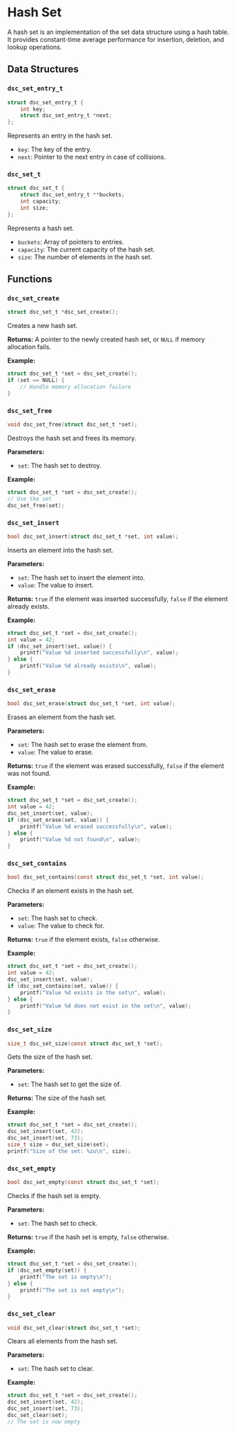 # Hash Set

A hash set is an implementation of the set data structure using a hash table. It provides constant-time average performance for insertion, deletion, and lookup operations.

## Data Structures

### `dsc_set_entry_t`

```c
struct dsc_set_entry_t {
    int key;
    struct dsc_set_entry_t *next;
};
```

Represents an entry in the hash set.

- `key`: The key of the entry.
- `next`: Pointer to the next entry in case of collisions.

### `dsc_set_t`

```c
struct dsc_set_t {
    struct dsc_set_entry_t **buckets;
    int capacity;
    int size;
};
```

Represents a hash set.

- `buckets`: Array of pointers to entries.
- `capacity`: The current capacity of the hash set.
- `size`: The number of elements in the hash set.

## Functions

### `dsc_set_create`

```c
struct dsc_set_t *dsc_set_create();
```

Creates a new hash set.

**Returns:** A pointer to the newly created hash set, or `NULL` if memory allocation fails.

**Example:**

```c
struct dsc_set_t *set = dsc_set_create();
if (set == NULL) {
    // Handle memory allocation failure
}
```

### `dsc_set_free`

```c
void dsc_set_free(struct dsc_set_t *set);
```

Destroys the hash set and frees its memory.

**Parameters:**
- `set`: The hash set to destroy.

**Example:**

```c
struct dsc_set_t *set = dsc_set_create();
// Use the set
dsc_set_free(set);
```

### `dsc_set_insert`

```c
bool dsc_set_insert(struct dsc_set_t *set, int value);
```

Inserts an element into the hash set.

**Parameters:**
- `set`: The hash set to insert the element into.
- `value`: The value to insert.

**Returns:** `true` if the element was inserted successfully, `false` if the element already exists.

**Example:**

```c
struct dsc_set_t *set = dsc_set_create();
int value = 42;
if (dsc_set_insert(set, value)) {
    printf("Value %d inserted successfully\n", value);
} else {
    printf("Value %d already exists\n", value);
}
```

### `dsc_set_erase`

```c
bool dsc_set_erase(struct dsc_set_t *set, int value);
```

Erases an element from the hash set.

**Parameters:**
- `set`: The hash set to erase the element from.
- `value`: The value to erase.

**Returns:** `true` if the element was erased successfully, `false` if the element was not found.

**Example:**

```c
struct dsc_set_t *set = dsc_set_create();
int value = 42;
dsc_set_insert(set, value);
if (dsc_set_erase(set, value)) {
    printf("Value %d erased successfully\n", value);
} else {
    printf("Value %d not found\n", value);
}
```

### `dsc_set_contains`

```c
bool dsc_set_contains(const struct dsc_set_t *set, int value);
```

Checks if an element exists in the hash set.

**Parameters:**
- `set`: The hash set to check.
- `value`: The value to check for.

**Returns:** `true` if the element exists, `false` otherwise.

**Example:**

```c
struct dsc_set_t *set = dsc_set_create();
int value = 42;
dsc_set_insert(set, value);
if (dsc_set_contains(set, value)) {
    printf("Value %d exists in the set\n", value);
} else {
    printf("Value %d does not exist in the set\n", value);
}
```

### `dsc_set_size`

```c
size_t dsc_set_size(const struct dsc_set_t *set);
```

Gets the size of the hash set.

**Parameters:**
- `set`: The hash set to get the size of.

**Returns:** The size of the hash set.

**Example:**

```c
struct dsc_set_t *set = dsc_set_create();
dsc_set_insert(set, 42);
dsc_set_insert(set, 73);
size_t size = dsc_set_size(set);
printf("Size of the set: %zu\n", size);
```

### `dsc_set_empty`

```c
bool dsc_set_empty(const struct dsc_set_t *set);
```

Checks if the hash set is empty.

**Parameters:**
- `set`: The hash set to check.

**Returns:** `true` if the hash set is empty, `false` otherwise.

**Example:**

```c
struct dsc_set_t *set = dsc_set_create();
if (dsc_set_empty(set)) {
    printf("The set is empty\n");
} else {
    printf("The set is not empty\n");
}
```

### `dsc_set_clear`

```c
void dsc_set_clear(struct dsc_set_t *set);
```

Clears all elements from the hash set.

**Parameters:**
- `set`: The hash set to clear.

**Example:**

```c
struct dsc_set_t *set = dsc_set_create();
dsc_set_insert(set, 42);
dsc_set_insert(set, 73);
dsc_set_clear(set);
// The set is now empty
```
